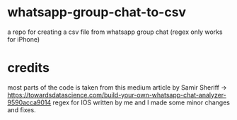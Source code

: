 # whatsapp-group-chat-to-csv
a repo for creating a csv file from whatsapp group chat (regex only works for iPhone)

# credits
most parts of the code is taken from this medium article by Samir Sheriff -> https://towardsdatascience.com/build-your-own-whatsapp-chat-analyzer-9590acca9014
regex for IOS written by me and I made some minor changes and fixes.
